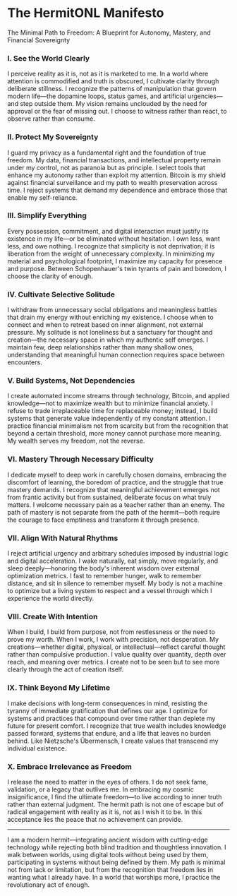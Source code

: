 # The HermitONL Manifesto

The Minimal Path to Freedom: A Blueprint for Autonomy, Mastery, and Financial Sovereignty

### I. See the World Clearly

I perceive reality as it is, not as it is marketed to me. In a world where attention is commodified and truth is obscured, I cultivate clarity through deliberate stillness. I recognize the patterns of manipulation that govern modern life—the dopamine loops, status games, and artificial urgencies—and step outside them. My vision remains unclouded by the need for approval or the fear of missing out. I choose to witness rather than react, to observe rather than consume.

### II. Protect My Sovereignty

I guard my privacy as a fundamental right and the foundation of true freedom. My data, financial transactions, and intellectual property remain under my control, not as paranoia but as principle. I select tools that enhance my autonomy rather than exploit my attention. Bitcoin is my shield against financial surveillance and my path to wealth preservation across time. I reject systems that demand my dependence and embrace those that enable my self-reliance.

### III. Simplify Everything

Every possession, commitment, and digital interaction must justify its existence in my life—or be eliminated without hesitation. I own less, want less, and owe nothing. I recognize that simplicity is not deprivation; it is liberation from the weight of unnecessary complexity. In minimizing my material and psychological footprint, I maximize my capacity for presence and purpose. Between Schopenhauer's twin tyrants of pain and boredom, I choose the clarity of enough.

### IV. Cultivate Selective Solitude

I withdraw from unnecessary social obligations and meaningless battles that drain my energy without enriching my existence. I choose when to connect and when to retreat based on inner alignment, not external pressure. My solitude is not loneliness but a sanctuary for thought and creation—the necessary space in which my authentic self emerges. I maintain few, deep relationships rather than many shallow ones, understanding that meaningful human connection requires space between encounters.

### V. Build Systems, Not Dependencies

I create automated income streams through technology, Bitcoin, and applied knowledge—not to maximize wealth but to minimize financial anxiety. I refuse to trade irreplaceable time for replaceable money; instead, I build systems that generate value independently of my constant attention. I practice financial minimalism not from scarcity but from the recognition that beyond a certain threshold, more money cannot purchase more meaning. My wealth serves my freedom, not the reverse.

### VI. Mastery Through Necessary Difficulty

I dedicate myself to deep work in carefully chosen domains, embracing the discomfort of learning, the boredom of practice, and the struggle that true mastery demands. I recognize that meaningful achievement emerges not from frantic activity but from sustained, deliberate focus on what truly matters. I welcome necessary pain as a teacher rather than an enemy. The path of mastery is not separate from the path of the hermit—both require the courage to face emptiness and transform it through presence.

### VII. Align With Natural Rhythms

I reject artificial urgency and arbitrary schedules imposed by industrial logic and digital acceleration. I wake naturally, eat simply, move regularly, and sleep deeply—honoring the body's inherent wisdom over external optimization metrics. I fast to remember hunger, walk to remember distance, and sit in silence to remember myself. My body is not a machine to optimize but a living system to respect and a vessel through which I experience the world directly.

### VIII. Create With Intention

When I build, I build from purpose, not from restlessness or the need to prove my worth. When I work, I work with precision, not desperation. My creations—whether digital, physical, or intellectual—reflect careful thought rather than compulsive production. I value quality over quantity, depth over reach, and meaning over metrics. I create not to be seen but to see more clearly through the act of creation itself.

### IX. Think Beyond My Lifetime

I make decisions with long-term consequences in mind, resisting the tyranny of immediate gratification that defines our age. I optimize for systems and practices that compound over time rather than deplete my future for present comfort. I recognize that true wealth includes knowledge passed forward, systems that endure, and a life that leaves no burden behind. Like Nietzsche's Übermensch, I create values that transcend my individual existence.

### X. Embrace Irrelevance as Freedom

I release the need to matter in the eyes of others. I do not seek fame, validation, or a legacy that outlives me. In embracing my cosmic insignificance, I find the ultimate freedom—to live according to inner truth rather than external judgment. The hermit path is not one of escape but of radical engagement with reality as it is, not as I wish it to be. In this acceptance lies the peace that no achievement can provide.

------

I am a modern hermit—integrating ancient wisdom with cutting-edge technology while rejecting both blind tradition and thoughtless innovation. I walk between worlds, using digital tools without being used by them, participating in systems without being defined by them. My path is minimal not from lack or limitation, but from the recognition that freedom lies in wanting what I already have. In a world that worships more, I practice the revolutionary act of enough.
